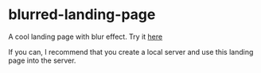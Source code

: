 # blurred-landing-page
A cool landing page with blur effect.
Try it [here](https://firespindash.github.io/blurred-landing-page/) 

If you can, I recommend that you create a local server and use this landing page into the server.
